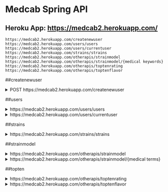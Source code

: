 # Medcab Spring API


## Heroku App: https://medcab2.herokuapp.com/


```shell script
https://medcab2.herokuapp.com/createnewuser
https://medcab2.herokuapp.com/users/users
https://medcab2.herokuapp.com/users/currentuser
https://medcab2.herokuapp.com/strains/strains
https://medcab2.herokuapp.com/otherapis/strainmodel
https://medcab2.herokuapp.com/otherapis/strainmodel/{medical keywords}
https://medcab2.herokuapp.com/otherapis/toptenrating
https://medcab2.herokuapp.com/otherapis/toptenflavor
```

##createnewuser

<details>
<summary>POST https://medcab2.herokuapp.com/createnewuser</summary>

```JSON
{
    "username": "stumps",
    "password": "ILuvM4th!",
    "primaryemail": "cuteness@home.local"
}
```

OUTPUT

```JSON
{
    "access_token": "93b627fe-8753-4715-a848-4130250b6c85",
    "token_type": "bearer",
    "scope": "read trust write"
}
```
</details>

##users

<details>
<summary>https://medcab2.herokuapp.com/users/users</summary>

```JSON
[
    {
        "userid": 4,
        "username": "jake the dog",
        "primaryemail": "jake@shape.go",
        "roles": [
            {
                "role": {
                    "roleid": 2,
                    "name": "USER"
                }
            }
        ],
        "currentStrain": null
    },
    {
        "userid": 5,
        "username": "ice king",
        "primaryemail": "kenny@ice.oo",
        "roles": [
            {
                "role": {
                    "roleid": 2,
                    "name": "USER"
                }
            }
        ],
        "currentStrain": null
    },
    {
        "userid": 6,
        "username": "bmo",
        "primaryemail": "bmo@at.oo",
        "roles": [
            {
                "role": {
                    "roleid": 2,
                    "name": "USER"
                }
            }
        ],
        "currentStrain": {
            "strain": "Truth Serum",
            "id": 2023,
            "flavors": "Spicy/Herbal, Citrus, Earthy",
            "effects": "Relaxed, Happy, Energetic, Talkative, Giggly",
            "medical": "Stress, Lack of Appetite",
            "type": "hybrid",
            "rating": 4.3
        }
    },
    {
        "userid": 7,
        "username": "finn the human",
        "primaryemail": "fth@oo.org",
        "roles": [
            {
                "role": {
                    "roleid": 2,
                    "name": "USER"
                }
            }
        ],
        "currentStrain": null
    }
]

```
</details>

<details>
<summary>https://medcab2.herokuapp.com/users/currentuser</summary>

```JSON
{
    "userid": 6,
    "username": "bmo",
    "primaryemail": "bmo@at.oo",
    "roles": [
        {
            "role": {
                "roleid": 2,
                "name": "USER"
            }
        }
    ],
    "currentStrain": {
        "strain": "Truth Serum",
        "id": 2023,
        "flavors": "Spicy/Herbal, Citrus, Earthy",
        "effects": "Relaxed, Happy, Energetic, Talkative, Giggly",
        "medical": "Stress, Lack of Appetite",
        "type": "hybrid",
        "rating": 4.3
    }
}
```
</details>

##strains
<details>
<summary>https://medcab2.herokuapp.com/strains/strains</summary>

```JSON
[
    {
        "id": 1,
        "strain": "Afpak",
        "rating": 4.2
    },
    {
        "id": 2,
        "strain": "African",
        "rating": 3.9
    },
    {
        "id": 3,
        "strain": "Afternoon Delight",
        "rating": 4.8
    },
    {
        "id": 4,
        "strain": "Afwreck",
        "rating": 4.2
    },
    {
        "id": 5,
        "strain": "Agent Orange",
        "rating": 4.2
    },
    {
        "id": 6,
        "strain": "Agent Tangie",
        "rating": 4.5
    },
    {
        "id": 8,
        "strain": "Alaska",
        "rating": 4.6
    },
    {
        "id": 9,
        "strain": "Alaska Thunder Grape",
        "rating": 5.0
    },
    {
        "id": 10,
        "strain": "Alaskan Ice",
        "rating": 4.4
    }
]
```
</details>

##strainmodel

<details>
<summary>https://medcab2.herokuapp.com/otherapis/strainmodel</summary>

```JSON
{
    "strain": "Truth Serum",
    "id": 2023,
    "flavors": "Spicy/Herbal, Citrus, Earthy",
    "effects": "Relaxed, Happy, Energetic, Talkative, Giggly",
    "medical": "Stress, Lack of Appetite",
    "type": "hybrid",
    "rating": 4.3
}
```
</details>

<details>
<summary>https://medcab2.herokuapp.com/otherapis/strainmodel/{medical terms}</summary>

```JSON
{
    "userid": 6,
    "username": "bmo",
    "primaryemail": "bmo@at.oo",
    "roles": [
        {
            "role": {
                "roleid": 2,
                "name": "USER"
            }
        }
    ],
    "currentStrain": {
        "strain": "King Cake",
        "id": 1167,
        "flavors": "Sweet, Vanilla, Citrus",
        "effects": "Relaxed, Euphoric, Happy, Creative, Uplifted",
        "medical": "Stress, Lack of Appetite, Eye Pressure",
        "type": "hybrid",
        "rating": 4.8
    }
}
```
</details>

##topten
<details>
<summary>https://medcab2.herokuapp.com/otherapis/toptenrating</summary>

```JSON
[
    {
        "strain": "Haze Heaven"
    },
    {
        "strain": "Fruit Spirit"
    },
    {
        "strain": "Jack Smack"
    },
    {
        "strain": "Supa Don"
    },
    {
        "strain": "Platinum Huckleberry Cookies"
    },
    {
        "strain": "Purple Jolly Rancher"
    },
    {
        "strain": "Blue Cheese"
    },
    {
        "strain": "Glad Max"
    },
    {
        "strain": "Bananas"
    },
    {
        "strain": "Alien Technology"
    }
]
```

</details>

<details>
<summary>https://medcab2.herokuapp.com/otherapis/toptenflavor</summary>

```JSON
[
    {
        "strain": "Haoma Mist"
    },
    {
        "strain": "Flowers For Algernon"
    },
    {
        "strain": "Bedford Glue"
    },
    {
        "strain": "Rainbow Jones"
    },
    {
        "strain": "Eastern European"
    },
    {
        "strain": "Ape Shit"
    },
    {
        "strain": "Jamba Juice"
    },
    {
        "strain": "Kali 47"
    },
    {
        "strain": "Big Smooth"
    },
    {
        "strain": "Negra 44"
    }
]
```
</details>






